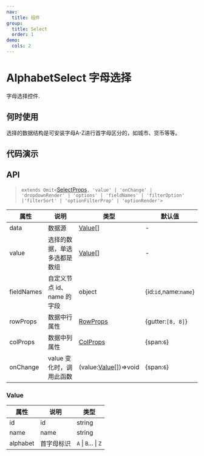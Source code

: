 ```yaml
---
nav:
  title: 组件
group:
  title: Select
  order: 1
demo:
  cols: 2
---
```


# AlphabetSelect 字母选择

字母选择控件.

## 何时使用

选择的数据结构是可安装字母A-Z进行首字母区分的，如城市、货币等等。

## 代码演示

<code src='./demo/basic.tsx' title='基本使用'></code>
<code src='./demo/multiple.tsx' title='多选'></code>

## API

> `extends Omit<`[SelectProps](https://ant-design.antgroup.com/components/select-cn#select-props)`, 'value' | 'onChange' | 'dropdownRender' | 'options' | 'fieldNames' | 'filterOption' |'filterSort' | 'optionFilterProp' | 'optionRender'>`

| 属性       | 说明                         | 类型                                                               | 默认值                |
| ---------- | ---------------------------- | ------------------------------------------------------------------ | --------------------- |
| data       | 数据源                       | [Value](#value)[]                                                  | -                     |
| value      | 选择的数据，单选多选都是数组 | [Value](#value)[]                                                  | -                     |
| fieldNames | 自定义节点 id、name 的字段   | object                                                             | {id:`id`,name:`name`} |
| rowProps   | 数据中行属性                 | [RowProps](https://ant-design.antgroup.com/components/grid-cn#row) | {gutter:`[8, 8]`}     |
| colProps   | 数据中列属性                 | [ColProps](https://ant-design.antgroup.com/components/grid-cn#col) | {span:`6`}            |
| onChange   | value 变化时，调用此函数     | (value:[Value](#value)[])=>void                                    | {span:`6`}            |

### Value

| 属性     | 说明       | 类型                 |
| -------- | ---------- | -------------------- |
| id       | id         | string               |
| name     | name       | string               |
| alphabet | 首字母标识 | `A` \| `B`... \| `Z` |

